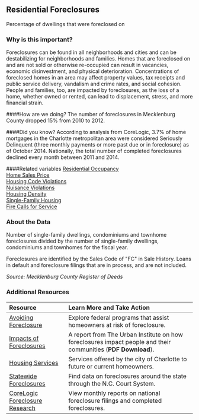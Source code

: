 ## Residential Foreclosures
Percentage of dwellings that were foreclosed on

### Why is this important?
Foreclosures can be found in all neighborhoods and cities and can be destabilizing for neighborhoods and families. Homes that are foreclosed on and are not sold or otherwise re-occupied can result in vacancies, economic disinvestment, and physical deterioration. Concentrations of foreclosed homes in an area may affect property values, tax receipts and public service delivery, vandalism and crime rates, and social cohesion. People and families, too, are impacted by foreclosures, as the loss of a home, whether owned or rented, can lead to displacement, stress, and more financial strain. 

####How are we doing?
The number of foreclosures in Mecklenburg County dropped 15% from 2010 to 2012.

####Did you know?
According to analysis from CoreLogic, 3.7% of home mortgages in the Charlotte metropolitan area were considered Seriously Delinquent (three monthly payments or more past due or in foreclosure) as of October 2014. Nationally, the total number of completed foreclosures declined every month between 2011 and 2014. 

####Related variables
<a href="javascript:void(0)" onclick="model.metricId = 'm31'">Residential Occupancy</a>  
<a href="javascript:void(0)" onclick="model.metricId = 'm76'">Home Sales Price</a>   
<a href="javascript:void(0)" onclick="model.metricId = 'm68'">Housing Code Violations</a>  
<a href="javascript:void(0)" onclick="model.metricId = 'm32'">Nuisance Violations</a>  
<a href="javascript:void(0)" onclick="model.metricId = 'm5'">Housing Density</a>  
<a href="javascript:void(0)" onclick="model.metricId = 'm30'">Single-Family Housing</a>  
<a href="javascript:void(0)" onclick="model.metricId = 'm78'">Fire Calls for Service</a>  

### About the Data
Number of single-family dwellings, condominiums and townhome foreclosures divided by the number of single-family dwellings, condominiums and townhomes for the fiscal year. 

Foreclosures are identified by the Sales Code of "FC" in Sale History. Loans in default and foreclosure filings that are in process, and are not included.

_Source: Mecklenburg County Register of Deeds_

### Additional Resources
|Resource | Learn More and Take Action | 
|:--- | :--- |
|[Avoiding Foreclosure](http://portal.hud.gov/hudportal/HUD?src=/topics/avoiding_foreclosure)| Explore federal programs that assist homeowners at risk of foreclosure.
|[Impacts of Foreclosures](http://www.urban.org/uploadedpdf/411909_impact_of_forclosures.pdf)| A report from The Urban Institute on how foreclosures impact people and their communities (**PDF Download**).
|[Housing Services](http://charmeck.org/city/charlotte/nbs/housing/Pages/ForeclosureResourceCenter.aspx)|Services offered by the city of Charlotte to future or current homeowners.
|[Statewide Foreclosures](http://www.nccourts.org/Citizens/SRPlanning/Statistics/Default.asp)| Find data on foreclosures around the state through the N.C. Court System.
|[CoreLogic Foreclosure Research](http://www.corelogic.com/about-us/researchtrends/national-foreclosure-report.aspx#) |View monthly reports on national foreclosure filings and completed foreclosures.